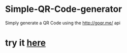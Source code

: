 # Simple-QR-Code-generator

Simply generate a QR Code using the http://goqr.me/ api
# try it [here](https://liich.me/tools/qr)
